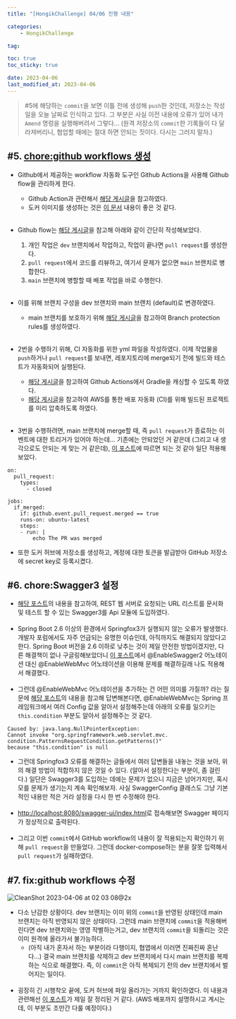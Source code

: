 ```yaml
---
title: "[HongikChallenge] 04/06 진행 내용"

categories:
    - HongikChallenge

tag:

toc: true
toc_sticky: true

date: 2023-04-06
last_modified_at: 2023-04-06
---
```


> #5에 해당하는 ```commit```을 보면 이틀 전에 생성해 ```push```한 것인데, 저장소는 작성일을 오늘 날짜로 인식하고 있다. 그 부분은 사실 이전 내용에 오류가 있어 내가 ```Amend``` 명렁을 실행해버려서 그렇다... (원격 저장소의 ```commit```한 기록들이 다 달라져버리니, 협업할 때에는 절대 하면 안되는 짓이다. 다시는 그러지 말자.)

## #5. <a href="https://github.com/Hongik-Challenge/hc-backend/commit/739bbdeccc0205e552d17215c788898f489e1581">chore:github workflows 생성</a>
- Github에서 제공하는 workflow 자동화 도구인 Github Actions을 사용해 Github flow을 관리하게 한다.
  - Github Action과 관련해서 <a href="https://zzsza.github.io/development/2020/06/06/github-action/">해당 게시글</a>을 참고하였다.
  - 도커 이미지를 생성하는 것은 <a href="https://docs.github.com/en/actions/publishing-packages/publishing-docker-images>">이 문서</a> 내용이 좋은 것 같다.
<br><br>
- Github flow는 <a href="https://velog.io/@pond1029/Git-Workflow">해당 게시글</a>을 참고해 아래와 같이 간단히 작성해보았다.
  1. 개인 작업은 ```dev``` 브랜치에서 작업하고, 작업이 끝나면 ```pull request```를 생성한다.
  2. ```pull request```에서 코드를 리뷰하고, 여기서 문제가 없으면 ```main``` 브랜치로 병합한다.
  3. ```main``` 브랜치에 병할할 때 배포 작업을 바로 수행한다.
<br><br>
- 이를 위해 브랜치 구성을 dev 브랜치와 main 브랜치 (default)로 변경하였다.
  - main 브랜치를 보호하기 위해 <a href="https://kotlinworld.com/292">해당 게시글</a>을 참고하여 Branch protection rules를 생성하였다.
<br><br>

- 2번을 수행하기 위해, CI 자동화를 위한 yml 파일을 작성하였다. 이제 작업물을 ```push```하거나 ```pull request```를 보내면, 레포지토리에 merge되기 전에 빌드와 테스트가 자동화되어 실행된다.
  - <a href="https://devjem.tistory.com/76">해당 게시글</a>을 참고하여 Github Actions에서 Gradle을 캐싱할 수 있도록 하였다.
  - <a href="https://velog.io/@bagt/Github-Actions를-통한-배포">해당 게시글</a>을 참고하여 AWS를 통한 배포 자동화 (CI)를 위해 빌드된 프로젝트를 미리 압축하도록 하였다.
<br><br>
- 3번을 수행하려면, main 브랜치에 merge할 때, 즉 ```pull request```가 종료하는 이벤트에 대한 트리거가 있어야 하는데... 기존에는 안되었던 거 같은데 (그리고 내 생각으로도 안되는 게 맞는 거 같은데), <a href="https://stackoverflow.com/questions/60710209/trigger-github-actions-only-when-pr-is-merged">이 포스트</a>에 따르면 되는 것 같아 일단 적용해보았다.

```
on:
  pull_request:
    types:
      - closed

jobs:
  if_merged:
    if: github.event.pull_request.merged == true
    runs-on: ubuntu-latest
    steps:
    - run: |
        echo The PR was merged
```

- 또한 도커 허브에 저장소를 생성하고, 계정에 대한 토큰을 발급받아 GitHub 저장소에 secret key로 등록시켰다.

## #6. chore:Swagger3 설정
- <a href="https://velog.io/@dnwlsrla40/Swagger-Swagger3">해당 포스트</a>의 내용을 참고하여, REST 웹 서버로 요청되는 URL 리스트를 문서화 및 테스트 할 수 있는 Swagger3를 Api 모듈에 도입하였다. 
<br><br>
- Spring Boot 2.6 이상의 환경에서 Springfox3가 실행되지 않는 오류가 발생했다. 개발자 포럼에서도 자주 언급되는 유명한 이슈인데, 아직까지도 해결되지 않았다고 한다. Spring Boot 버전을 2.6 이하로 낮추는 것이 제일 안전한 방법이겠지만, 다른 해결책이 없나 구글링해보았더니 <a href="https://shanepark.tistory.com/366">이 포스트</a>에서 @EnableSwagger2 어노테이션 대신 @EnableWebMvc 어노테이션을 이용해 문제를 해결하길래 나도 적용해서 해결했다.
<br><br>
- 그런데 @EnableWebMvc 어노테이션을 추가하는 건 어떤 의미를 가질까? 라는 질문에 <a href="https://goodgid.github.io/Spring-Enable-MVC-Annotation/">해당 포스트</a>의 내용을 참고해 답변해본다면, @EnableWebMvc는 Spring 프레임워크에서 여러 Config 값을 알아서 설정해주는데 아래의 오류를 일으키는 ```this.condition``` 부분도 알아서 설정해주는 것 같다.

```
Caused by: java.lang.NullPointerException:
Cannot invoke "org.springframework.web.servlet.mvc.
condition.PatternsRequestCondition.getPatterns()"
because "this.condition" is null
```

- 그런데 Springfox3 오류를 해결하는 글들에서 여러 답변들을 내놓는 것을 보아, 위의 해결 방법이 적합하지 않은 것일 수 있다. (알아서 설정한다는 부분이, 좀 걸린다.) 일단은 Swagger3를 도입하는 데에는 문제가 없으니 지금은 넘어가지만, 혹시 모를 문제가 생기는지 계속 확인해보자. 사실 SwaggerConfig 클래스도 그냥 기본적인 내용만 적은 거라 설정을 다시 한 번 수정해야 한다.
<br><br>
- <a href="http://localhost:8080/swagger-ui/index.html">http://localhost:8080/swagger-ui/index.html</a>로 접속해보면 Swagger 페이지가 정상적으로 출력된다.
<br><br>
- 그리고 이번 ```commit```에서 GitHub workflow의 내용이 잘 적용되는지 확인하기 위해 ```pull request```을 만들었다. 그런데 docker-compose하는 분을 잘못 입력해서 ```pull request```가 실패하였다.

## #7. fix:github workflows 수정
![CleanShot 2023-04-06 at 02 03 08@2x](https://user-images.githubusercontent.com/105341168/230152494-732dd033-54cf-4954-8016-eaf57b00c42c.png)
- 다소 난감한 상황이다. dev 브랜치는 이미 위의 ```commit```을 반영된 상태인데 main 브랜치는 아직 반영되지 않은 상태이다. 그런데 main 브랜치에 ```commit```을 적용해버린다면 dev 브랜치와는 영영 작별하는거고, dev 브랜치의 ```commit```을 되돌리는 것은 이미 원격에 올라가서 불가능하다.
  - (아직 내가 혼자서 하는 부분이라 다행이지, 협엽에서 이러면 진짜진짜 혼난다...) 결국 main 브랜치를 삭제하고 dev 브랜치에서 다시 main 브랜치를 복제하는 식으로 해결했다. 즉, 이 ```commit```은 아직 복제되기 전의 dev 브랜치에서 벌어지는 일이다.
<br><br>
- 굉장히 긴 시행착오 끝에, 도커 허브에 파일 올라가는 거까지 확인하였다. 이 내용과 관련해선 <a href="https://zzang9ha.tistory.com/404">이 포스트</a>가 제일 잘 정리된 거 같다. (AWS 배포까지 설명하시고 계시는데, 이 부분도 조만간 다룰 예정이다.)
